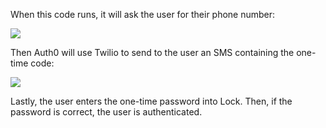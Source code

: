 When this code runs, it will ask the user for their phone number:

![](/media/articles/connections/passwordless/passwordless-sms-request-${platform}.png)

Then Auth0 will use Twilio to send to the user an SMS containing the one-time code:

![](/media/articles/connections/passwordless/passwordless-sms-receive-code-${platform}.png)

Lastly, the user enters the one-time password into Lock. Then, if the password is correct, the user is authenticated.
